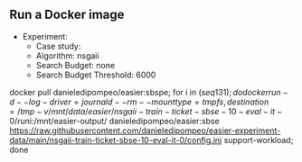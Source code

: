 
## Run a Docker image

 - Experiment: 
   - Case study: 
   - Algorithm: nsgaii
   - Search Budget: none
   - Search Budget Threshold: 6000

docker pull danieledipompeo/easier:sbspe; for i in $(seq 1 31); do docker run -d --log-driver=journald --rm --mount type=tmpfs,destination=/tmp -v /mnt/data/easier/nsgaii-train-ticket-sbse-10-eval-it-0/run$i:/mnt/easier-output/ danieledipompeo/easier:sbse https://raw.githubusercontent.com/danieledipompeo/easier-experiment-data/main/nsgaii-train-ticket-sbse-10-eval-it-0/config.ini support-workload; done

